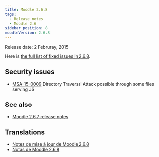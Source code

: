 ```yaml
---
title: Moodle 2.6.8
tags:
  - Release notes
  - Moodle 2.6
sidebar_position: 8
moodleVersion: 2.6.8
---
```


Release date: 2 Februray, 2015

Here is [the full list of fixed issues in 2.6.8](https://moodle.atlassian.net/secure/IssueNavigator!executeAdvanced.jspa?jqlQuery=project+%3D+mdl+AND+resolution+%3D+fixed+AND+fixVersion+in+%28%222.6.8%22%29+ORDER+BY+priority+DESC&runQuery=true&clear=true).

## Security issues

- [MSA-15-0009](https://moodle.org/mod/forum/discuss.php?d=279956) Directory Traversal Attack possible through some files serving JS

## See also

- [Moodle 2.6.7 release notes](./2.6.7.md)

## Translations

- [Notes de mise à jour de Moodle 2.6.8](https://docs.moodle.org/fr/Notes_de_mise_à_jour_de_Moodle_2.6.8)
- [Notas de Moodle 2.6.8](https://docs.moodle.org/es/Notas_de_Moodle_2.6.8)
